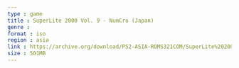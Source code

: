 ```yaml
---
type : game
title : SuperLite 2000 Vol. 9 - NumCro (Japan)
genre : 
format : iso
region : asia
link : https://archive.org/download/PS2-ASIA-ROMS321COM/SuperLite%202000%20Vol.%209%20-%20NumCro%20%28Japan%29.7z
size : 501MB
---
```

